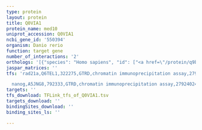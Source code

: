 ```yaml
---
type: protein
layout: protein
title: Q0VIA1
protein_name: med10
uniprot_accession: Q0VIA1
ncbi_gene_id: '550394'
organism: Danio rerio
function: target gene
number_of_interactions: '2'
orthologs: '[{"species": "Homo sapiens", "id": ["<a href=\"/protein/q9btt4\">Q9BTT4</a>"]}, {"species": "Mus musculus", "id": ["<a href=\"/protein/q9cxu0\">Q9CXU0</a>"]}, {"species": "Rattus norvegicus", "id": ["<a href=\"/protein/d4a7k6\">D4A7K6</a>"]}, {"species": "Drosophila melanogaster", "id": ["<a href=\"/protein/q9gyu7\">Q9GYU7</a>"]}, {"species": "Caenorhabditis elegans", "id": ["P45966"]}, {"species": "Saccharomyces cerevisiae", "id": ["<a href=\"/protein/q06213\">Q06213</a>"]}]'
jaspar_matrices: ''
tfs: 'rad21a,Q6TEL1,322275,GTRD,chromatin immunoprecipitation assay,27924024%5Buid%5D,No

  nanog,A5JNG8,792333,GTRD,chromatin immunoprecipitation assay,27924024%5Buid%5D,No'
targets: ''
tfs_download: TFLink_tfs_of_Q0VIA1.tsv
targets_download: ''
bindingSites_download: ''
binding_sites_ls: ''

---
```

